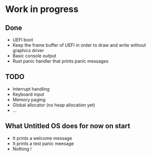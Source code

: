 # Work in progress

## Done
* UEFI boot
* Keep the frame buffer of UEFI in order to draw and write without graphics driver
* Basic console output
* Rust panic handler that prints panic messages

## TODO
* Interrupt handling
* Keyboard input
* Memory paging
* Global allocator (no heap allocation yet)
* ...

## What Untitled OS does for now on start
* It prints a welcome message
* It prints a test panic meesage
* Nothing !
